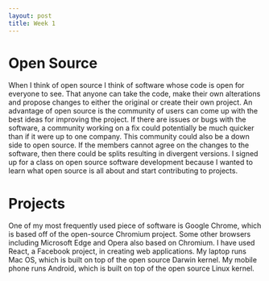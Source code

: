 ```yaml
---
layout: post
title: Week 1
---
```


# Open Source
When I think of open source I think of software whose code is open for everyone to see. That anyone can take the code, make their own alterations and propose changes to either the original or create their own project. An advantage of open source is the community of users can come up with the best ideas for improving the project. If there are issues or bugs with the software, a community working on a fix could potentially be much quicker than if it were up to one company. This community could also be a down side to open source. If the members cannot agree on the changes to the software, then there could be splits resulting in divergent versions. I signed up for a class on open source software development because I wanted to learn what open source is all about and start contributing to projects. 

# Projects
One of my most frequently used piece of software is Google Chrome, which is based off of the open-source Chromium project. Some other browsers including Microsoft Edge and Opera also based on Chromium. I have used React, a Facebook project, in creating web applications. My laptop runs Mac OS, which is built on top of the open source Darwin kernel. My mobile phone runs Android, which is built on top of the open source Linux kernel. 
